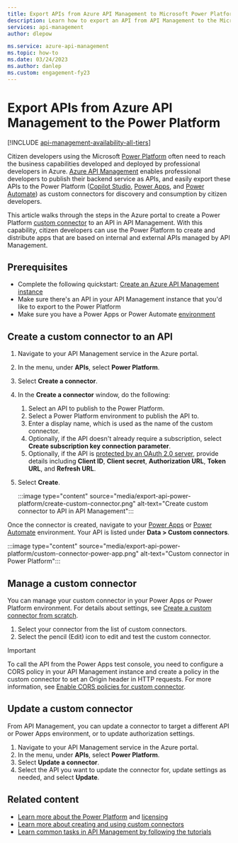 ```yaml
---
title: Export APIs from Azure API Management to Microsoft Power Platform | Microsoft Docs
description: Learn how to export an API from API Management to the Microsoft Power Platform Copilot Studio, Power Apps, and Power Automate as a custom connector.
services: api-management
author: dlepow

ms.service: azure-api-management
ms.topic: how-to
ms.date: 03/24/2023
ms.author: danlep
ms.custom: engagement-fy23
---
```


# Export APIs from Azure API Management to the Power Platform 

[!INCLUDE [api-management-availability-all-tiers](../../includes/api-management-availability-all-tiers.md)]

Citizen developers using the Microsoft [Power Platform](https://powerplatform.microsoft.com) often need to reach the business capabilities developed and deployed by professional developers in Azure. [Azure API Management](https://aka.ms/apimrocks) enables professional developers to publish their backend service as APIs, and easily export these APIs to the Power Platform ([Copilot Studio](/microsoft-copilot-studio/fundamentals-what-is-copilot-studio), [Power Apps](/powerapps/powerapps-overview), and [Power Automate](/power-automate/getting-started)) as custom connectors for discovery and consumption by citizen developers. 

This article walks through the steps in the Azure portal to create a Power Platform [custom connector](/connectors/custom-connectors/) to an API in API Management. With this capability, citizen developers can use the Power Platform to create and distribute apps that are based on internal and external APIs managed by API Management.

## Prerequisites

- Complete the following quickstart: [Create an Azure API Management instance](get-started-create-service-instance.md)
- Make sure there's an API in your API Management instance that you'd like to export to the Power Platform
- Make sure you have a Power Apps or Power Automate [environment](/powerapps/powerapps-overview#power-apps-for-admins) 

## Create a custom connector to an API

1. Navigate to your API Management service in the Azure portal.
1. In the menu, under **APIs**, select **Power Platform**.
1. Select **Create a connector**.
1. In the **Create a connector** window, do the following:
    1. Select an API to publish to the Power Platform.
    1. Select a Power Platform environment to publish the API to. 
    1. Enter a display name, which is used as the name of the custom connector.  
    1. Optionally, if the API doesn't already require a subscription, select **Create subscription key connection parameter**.
    1. Optionally, if the API is [protected by an OAuth 2.0 server](api-management-howto-protect-backend-with-aad.md), provide details including **Client ID**, **Client secret**, **Authorization URL**, **Token URL**, and **Refresh URL**.  
1. Select **Create**. 

    :::image type="content" source="media/export-api-power-platform/create-custom-connector.png" alt-text="Create custom connector to API in API Management":::

Once the connector is created, navigate to your [Power Apps](https://make.powerapps.com) or [Power Automate](https://make.powerautomate.com) environment. Your API is listed under **Data > Custom connectors**.

:::image type="content" source="media/export-api-power-platform/custom-connector-power-app.png" alt-text="Custom connector in Power Platform":::

## Manage a custom connector

You can manage your custom connector in your Power Apps or Power Platform environment. For details about settings, see [Create a custom connector from scratch](/connectors/custom-connectors/define-blank).

1. Select your connector from the list of custom connectors.
1. Select the pencil (Edit) icon to edit and test the custom connector. 

> [!IMPORTANT]
> To call the API from the Power Apps test console, you need to configure a CORS policy in your API Management instance and create a policy in the custom connector to set an Origin header in HTTP requests. For more information, see [Enable CORS policies for custom connector](enable-cors-power-platform.md).
> 

## Update a custom connector

From API Management, you can update a connector to target a different API or Power Apps environment, or to update authorization settings.

1. Navigate to your API Management service in the Azure portal.
1. In the menu, under **APIs**, select **Power Platform**.
1. Select **Update a connector**.
1. Select the API you want to update the connector for, update settings as needed, and select **Update**.

## Related content

- [Learn more about the Power Platform](https://powerplatform.microsoft.com/) and [licensing](/power-platform/admin/pricing-billing-skus)
- [Learn more about creating and using custom connectors](/connectors/custom-connectors/)
- [Learn common tasks in API Management by following the tutorials](./import-and-publish.md)


